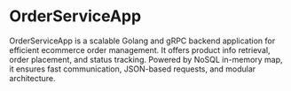 # OrderServiceApp
OrderServiceApp is a scalable Golang and gRPC backend application for efficient ecommerce order management. It offers product info retrieval, order placement, and status tracking. Powered by NoSQL in-memory map, it ensures fast communication, JSON-based requests, and modular architecture.
